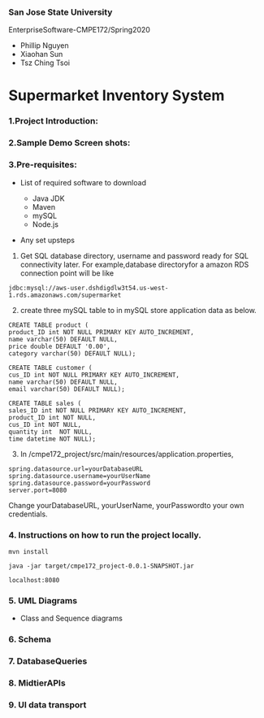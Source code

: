 ### San Jose State University
EnterpriseSoftware-CMPE172/Spring2020

  * Phillip Nguyen
  * Xiaohan Sun 
  * Tsz Ching Tsoi

# Supermarket Inventory System

### **1.Project Introduction:**

### **2.Sample Demo Screen shots:**

### **3.Pre-requisites:**

 - List of required software to download
   - Java JDK
   - Maven
   - mySQL
   - Node.js

 - Any set upsteps
 
 1. Get SQL database directory, username and password ready for SQL connectivity later. 
For example,database directoryfor a amazon RDS connection point will be like
```
jdbc:mysql://aws-user.dshdigdlw3t54.us-west-1.rds.amazonaws.com/supermarket
```

 2. create three mySQL table to in mySQL store application data as below.
   
```
CREATE TABLE product (
product_ID int NOT NULL PRIMARY KEY AUTO_INCREMENT, 
name varchar(50) DEFAULT NULL,
price double DEFAULT '0.00', 
category varchar(50) DEFAULT NULL);

CREATE TABLE customer (
cus_ID int NOT NULL PRIMARY KEY AUTO_INCREMENT, 
name varchar(50) DEFAULT NULL,
email varchar(50) DEFAULT NULL);

CREATE TABLE sales (
sales_ID int NOT NULL PRIMARY KEY AUTO_INCREMENT, 
product_ID int NOT NULL,
cus_ID int NOT NULL,
quantity int  NOT NULL,
time datetime NOT NULL);
```
 3. In /cmpe172_project/src/main/resources/application.properties, 
```
spring.datasource.url=yourDatabaseURL
spring.datasource.username=yourUserName
spring.datasource.password=yourPassword
server.port=8080
```
 Change yourDatabaseURL, yourUserName, yourPasswordto your own credentials.

### **4. Instructions on how to run the project locally.**

```mvn install```

```java -jar target/cmpe172_project-0.0.1-SNAPSHOT.jar```

```localhost:8080```

### **5. UML Diagrams**
 - Class and Sequence diagrams

### **6. Schema**

### **7. DatabaseQueries**

### **8. MidtierAPIs**

### **9. UI data transport**
